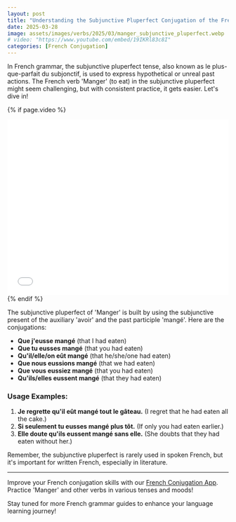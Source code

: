 ```yaml
---
layout: post
title: "Understanding the Subjunctive Pluperfect Conjugation of the French Verb Manger"
date: 2025-03-28
image: assets/images/verbs/2025/03/manger_subjunctive_pluperfect.webp
# video: "https://www.youtube.com/embed/19IKRl83c8I"
categories: [French Conjugation]
---
```


In French grammar, the subjunctive pluperfect tense, also known as le plus-que-parfait du subjonctif, is used to express hypothetical or unreal past actions. The French verb 'Manger' (to eat) in the subjunctive pluperfect might seem challenging, but with consistent practice, it gets easier. Let's dive in!

<!-- Video Embed Section -->
{% if page.video %}
<div class="video-embed">
  <iframe width="100%" height="400" src="{{ page.video | escape }}" frameborder="0" allowfullscreen></iframe>
</div>
{% endif %}

The subjunctive pluperfect of 'Manger' is built by using the subjunctive present of the auxiliary 'avoir' and the past participle 'mangé'. Here are the conjugations:

- **Que j'eusse mangé** (that I had eaten)
- **Que tu eusses mangé** (that you had eaten)
- **Qu'il/elle/on eût mangé** (that he/she/one had eaten)
- **Que nous eussions mangé** (that we had eaten)
- **Que vous eussiez mangé** (that you had eaten)
- **Qu'ils/elles eussent mangé** (that they had eaten)

### Usage Examples:

1. **Je regrette qu'il eût mangé tout le gâteau.** (I regret that he had eaten all the cake.)
2. **Si seulement tu eusses mangé plus tôt.** (If only you had eaten earlier.)
3. **Elle doute qu'ils eussent mangé sans elle.** (She doubts that they had eaten without her.)

Remember, the subjunctive pluperfect is rarely used in spoken French, but it's important for written French, especially in literature.

---

Improve your French conjugation skills with our [French Conjugation App]({{site.appStore.url}}). Practice 'Manger' and other verbs in various tenses and moods!

Stay tuned for more French grammar guides to enhance your language learning journey!
